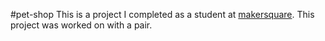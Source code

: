 #pet-shop
This is a project I completed as a student at [makersquare](http://makersquare.com). This project was worked on with a pair.